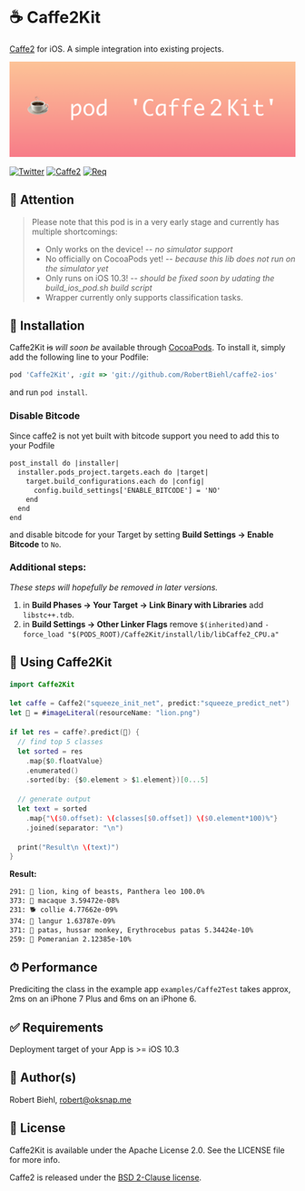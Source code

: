 # ☕️ Caffe2Kit
[Caffe2](https://github.com/caffe2/caffe2) for iOS.
A simple integration into existing projects.

![Caffe2Kit - Simple integration of Caffe2 on iOS.](https://github.com/RobertBiehl/caffe2-ios/blob/master/.github/cover.png)

[![Twitter](https://img.shields.io/badge/Twitter-robeffect-4099FF.svg?style=flat)](https://twitter.com/robeffect)
[![Caffe2](https://img.shields.io/badge/Dep-caffe2-green.svg)](https://caffe2.ai)
[![Req](https://img.shields.io/badge/Req-iOS_10.3-green.svg)](https://github.com/RobertBiehl/caffe2-ios)

## 🚨 Attention
> Please note that this pod is in a very early stage and currently has multiple shortcomings:
> * Only works on the device! -- *no simulator support*
> * No officially on CocoaPods yet! -- *because this lib does not run on the simulator yet* 
> * Only runs on iOS 10.3! -- *should be fixed soon by udating the build_ios_pod.sh build script*
> * Wrapper currently only supports classification tasks.

## 📲 Installation

Caffe2Kit ~~is~~ *will soon be* available through [CocoaPods](http://cocoapods.org). To install
it, simply add the following line to your Podfile:

```ruby
pod 'Caffe2Kit', :git => 'git://github.com/RobertBiehl/caffe2-ios'
```

and run `pod install`.

### Disable Bitcode
Since caffe2 is not yet built with bitcode support you need to add this to your Podfile
```
post_install do |installer|
  installer.pods_project.targets.each do |target|
    target.build_configurations.each do |config|
      config.build_settings['ENABLE_BITCODE'] = 'NO'
    end
  end
end
```
and disable bitcode for your Target by setting **Build Settings -> Enable Bitcode** to `No`.

### Additional steps:
*These steps will hopefully be removed in later versions.*
1) in **Build Phases -> Your Target -> Link Binary with Libraries** add `libstc++.tdb`.
2) in **Build Settings -> Other Linker Flags** remove `$(inherited)`and `-force_load "$(PODS_ROOT)/Caffe2Kit/install/lib/libCaffe2_CPU.a"`

## 🚀 Using Caffe2Kit

```swift
import Caffe2Kit

let caffe = Caffe2("squeeze_init_net", predict:"squeeze_predict_net")
let 🌅 = #imageLiteral(resourceName: "lion.png")
    
if let res = caffe?.predict(🌅) {
  // find top 5 classes
  let sorted = res
    .map{$0.floatValue}
    .enumerated()
    .sorted(by: {$0.element > $1.element})[0...5]
      
  // generate output
  let text = sorted
    .map{"\($0.offset): \(classes[$0.offset]) \($0.element*100)%"}
    .joined(separator: "\n")

  print("Result\n \(text)")
}
```

**Result:**

```
291: 🦁 lion, king of beasts, Panthera leo 100.0%
373: 🐒 macaque 3.59472e-08%
231: 🐕 collie 4.77662e-09%
374: 🐒 langur 1.63787e-09%
371: 🐒 patas, hussar monkey, Erythrocebus patas 5.34424e-10%
259: 🐶 Pomeranian 2.12385e-10%
```

## ⏱ Performance

Prediciting the class in the example app `examples/Caffe2Test` takes approx, 2ms on an iPhone 7 Plus and 6ms on an iPhone 6.

## ✅ Requirements

Deployment target of your App is >= iOS 10.3

## 🤖 Author(s)

Robert Biehl, robert@oksnap.me

## 📄 License

Caffe2Kit is available under the Apache License 2.0. See the LICENSE file for more info.

Caffe2 is released under the [BSD 2-Clause license](https://github.com/Yangqing/caffe2/blob/master/LICENSE).
